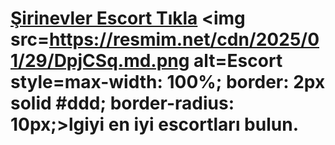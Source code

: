 # <a href=https://askdoluanlar.xyz/yamac>Şirinevler Escort Tıkla</a>  <img src=https://resmim.net/cdn/2025/01/29/DpjCSq.md.png alt=Escort style=max-width: 100%; border: 2px solid #ddd; border-radius: 10px;>lgiyi en iyi escortları bulun.
